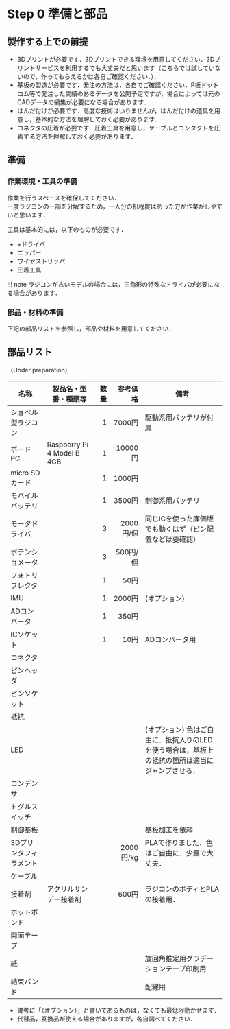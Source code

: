 # Step 0 準備と部品

## 製作する上での前提

- 3Dプリントが必要です．3Dプリントできる環境を用意してください．3Dプリントサービスを利用するでも大丈夫だと思います（こちらでは試していないので，作ってもらえるかは各自ご確認ください．）．
- 基板の製造が必要です．発注の方法は，各自でご確認ください．P板ドットコム等で発注した実績のあるデータを公開予定ですが，場合によっては元のCADデータの編集が必要になる場合があります．
- はんだ付けが必要です．高度な技術はいりませんが，はんだ付けの道具を用意し，基本的な方法を理解しておく必要があります．
- コネクタの圧着が必要です．圧着工具を用意し，ケーブルとコンタクトを圧着する方法を理解しておく必要があります．


## 準備

### 作業環境・工具の準備

作業を行うスペースを確保してください．  
一度ラジコンの一部を分解するため，一人分の机程度はあった方が作業がしやすいと思います．  

工具は基本的には，以下のものが必要です．  

- +ドライバ
- ニッパー
- ワイヤストリッパ
- 圧着工具

!!! note
    ラジコンが古いモデルの場合には，三角形の特殊なドライバが必要になる場合があります．


### 部品・材料の準備

下記の部品リストを参照し，部品や材料を用意してください．


## 部品リスト

（Under preparation）  

| 名称 | 製品名・型番・種類等 | 数量 | 参考価格 | 備考 |
| --- | --- | --: | --: | --- |
| ショベル型ラジコン |  | 1 | 7000円 | 駆動系用バッテリが付属 |
| ボードPC | Raspberry Pi 4 Model B 4GB | 1 | 10000円 |  |
| micro SDカード |  | 1 | 1000円 |  |
| モバイルバッテリ |  | 1 | 3500円 | 制御系用バッテリ |
| モータドライバ |  | 3 | 2000円/個 | 同じICを使った廉価版でも動くはず（ピン配置などは要確認） |
| ポテンショメータ |  | 3 | 500円/個 |  |
| フォトリフレクタ |  | 1 | 50円 |  |
| IMU |  | 1 | 2000円 | (オプション) |
| ADコンバータ |  | 1 | 350円 |  |
| ICソケット |  | 1 | 10円 | ADコンバータ用 |
| コネクタ |  |  |  |  |
| ピンヘッダ |  |  |  |  |
| ピンソケット |  |  |  |  |
| 抵抗 |  |  |  |  |
| LED |  |  |  | (オプション) 色はご自由に．抵抗入りのLEDを使う場合は，基板上の抵抗の箇所は適当にジャンプさせる．|
| コンデンサ |  |  |  |  |
| トグルスイッチ |  |  |  |  |
| 制御基板 |  |  |  | 基板加工を依頼 |
| 3Dプリンタフィラメント |  |  | 2000円/kg | PLAで作りました．色はご自由に．少量で大丈夫． |
| ケーブル |  |  |  |  |
| 接着剤 | アクリルサンデー接着剤 |  | 600円 | ラジコンのボディとPLAの接着用． |
| ホットボンド |  |  |  |  |
| 両面テープ |  |  |  |  |
| 紙 |  |  |  | 旋回角推定用グラデーションテープ印刷用 |
| 結束バンド |  |  |  | 配線用 |

- 備考に「（オプション）」と書いてあるものは，なくても最低限動かせます．  
- 代替品，互換品が使える場合がありますが，各自調べてください．